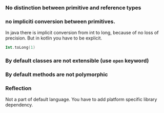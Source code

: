 

### No distinction between primitive and reference types

### no impliciti conversion between primitives.

In java there is implicit conversion from int to long, because of no loss of precision.
But in kotlin you have to be explicit.
```kt
Int.toLong(1)
```

### By default classes are not extensible (use `open` keyword)


### By default methods are not polymorphic

### Reflection
Not a part of default language.
You have to add platform specific library dependency.
